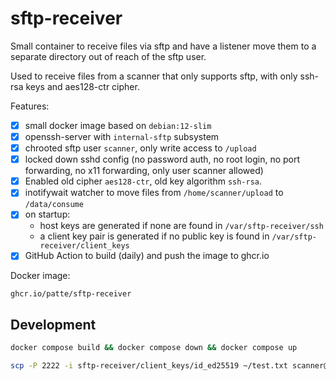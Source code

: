 # sftp-receiver

Small container to receive files via sftp and have a listener move them to a separate directory out of reach of the sftp user.

Used to receive files from a scanner that only supports sftp, with only ssh-rsa keys and aes128-ctr cipher.

Features:
- [x] small docker image based on `debian:12-slim`
- [x] openssh-server with `internal-sftp` subsystem
- [x] chrooted sftp user `scanner`, only write access to `/upload`
- [x] locked down sshd config (no password auth, no root login, no port forwarding, no x11 forwarding, only user scanner allowed)
- [x] Enabled old cipher `aes128-ctr`, old key algorithm `ssh-rsa`.
- [x] inotifywait watcher to move files from `/home/scanner/upload` to `/data/consume`
- [x] on startup:
  - host keys are generated if none are found in `/var/sftp-receiver/ssh`
  - a client key pair is generated if no public key is found in `/var/sftp-receiver/client_keys`
- [x] GitHub Action to build (daily) and push the image to ghcr.io

Docker image:
```
ghcr.io/patte/sftp-receiver
```

## Development

```bash
docker compose build && docker compose down && docker compose up
```

```bash
scp -P 2222 -i sftp-receiver/client_keys/id_ed25519 ~/test.txt scanner@localhost:/upload/
```